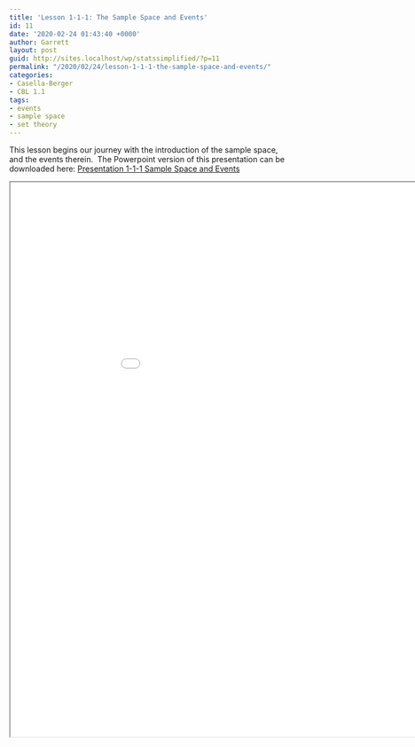 ```yaml
---
title: 'Lesson 1-1-1: The Sample Space and Events'
id: 11
date: '2020-02-24 01:43:40 +0000'
author: Garrett
layout: post
guid: http://sites.localhost/wp/statssimplified/?p=11
permalink: "/2020/02/24/lesson-1-1-1-the-sample-space-and-events/"
categories:
- Casella-Berger
- CBL 1.1
tags:
- events
- sample space
- set theory
---
```


This lesson begins our journey with the introduction of the sample space, and the events therein.  The Powerpoint version of this presentation can be downloaded here: [Presentation 1-1-1 Sample Space and Events](/lessons/Presentation-1-1-1-Sample-Space-and-Events.pptx)

<iframe src="/lessons/Presentation-1-1-1-Sample-Space-and-Events.pdf" width="1000" height="1000"></iframe>